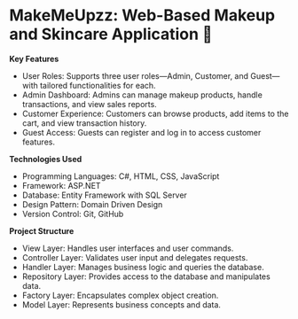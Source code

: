 <h1>MakeMeUpzz: Web-Based Makeup and Skincare Application 💄</h1> 


<b>Key Features</b>
- User Roles: Supports three user roles—Admin, Customer, and Guest—with tailored functionalities for each.
- Admin Dashboard: Admins can manage makeup products, handle transactions, and view sales reports.
- Customer Experience: Customers can browse products, add items to the cart, and view transaction history.
- Guest Access: Guests can register and log in to access customer features.


<b>Technologies Used</b>
- Programming Languages: C#, HTML, CSS, JavaScript
- Framework: ASP.NET
- Database: Entity Framework with SQL Server
- Design Pattern: Domain Driven Design
- Version Control: Git, GitHub


<b>Project Structure</b>
- View Layer: Handles user interfaces and user commands.
- Controller Layer: Validates user input and delegates requests.
- Handler Layer: Manages business logic and queries the database.
- Repository Layer: Provides access to the database and manipulates data.
- Factory Layer: Encapsulates complex object creation.
- Model Layer: Represents business concepts and data.
